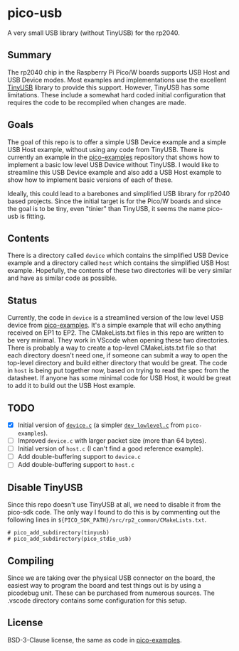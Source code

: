 # pico-usb

A very small USB library (without TinyUSB) for the rp2040.

## Summary

The rp2040 chip in the Raspberry Pi Pico/W boards supports USB Host and
USB Device modes. Most examples and implementations use the excellent
[TinyUSB](https://github.com/hathach/tinyusb) library to provide this support. However, TinyUSB has some
limitations. These include a somewhat hard coded initial configuration
that requires the code to be recompiled when changes are made.

## Goals

The goal of this repo is to offer a simple USB Device example and a
simple USB Host example, without using any code from TinyUSB. There
is currently an example in the [pico-examples](https://github.com/raspberrypi/pico-examples/tree/master/usb/device/dev_lowlevel) repository that shows
how to implement a basic low level USB Device without TinyUSB. I would
like to streamline this USB Device example and also add a USB Host
example to show how to implement basic versions of each of these.

Ideally, this could lead to a barebones and simplified USB library for
rp2040 based projects. Since the initial target is for the Pico/W
boards and since the goal is to be tiny, even "tinier" than TinyUSB,
it seems the name pico-usb is fitting.

## Contents

There is a directory called `device` which contains the simplified
USB Device example and a directory called `host` which contains
the simplified USB Host example. Hopefully, the contents of these
two directories will be very similar and have as similar code as
possible.

## Status

Currently, the code in `device` is a streamlined version
of the low level USB device from [pico-examples](https://github.com/raspberrypi/pico-examples/tree/master/usb/device/dev_lowlevel).
It's a simple example that will echo anything received on EP1 to EP2.
The CMakeLists.txt files in this repo are written to be very minimal.
They work in VScode when opening these two directories. There is probably
a way to create a top-level CMakeLists.txt file so that each directory
doesn't need one, if someone can submit a way to open the top-level
directory and build either directory that would be great. The code
in `host` is being put together now, based on trying to read the spec
from the datasheet. If anyone has some minimal code for USB Host, it
would be great to add it to build out the USB Host example.

## TODO

- [x] Initial version of [`device.c`](https://github.com/shreeve/pico-usb/blob/f6c648e3a4bfbfedd53296ae70b41596cf719e3e/device/device.c) (a simpler [`dev_lowlevel.c`](https://github.com/raspberrypi/pico-examples/tree/master/usb/device/dev_lowlevel) from `pico-examples`).
- [ ] Improved `device.c` with larger packet size (more than 64 bytes).
- [ ] Initial version of `host.c` (I can't find a good reference example).
- [ ] Add double-buffering support to `device.c`
- [ ] Add double-buffering support to `host.c`

## Disable TinyUSB

Since this repo doesn't use TinyUSB at all, we need to disable it from the
pico-sdk code. The only way I found to do this is by commenting out the
following lines in `${PICO_SDK_PATH}/src/rp2_common/CMakeLists.txt`.

```
# pico_add_subdirectory(tinyusb)
# pico_add_subdirectory(pico_stdio_usb)
```

## Compiling

Since we are taking over the physical USB connector on the board, the
easiest way to program the board and test things out is by using a
picodebug unit. These can be purchased from numerous sources. The .vscode
directory contains some configuration for this setup.

## License

BSD-3-Clause license, the same as code in [pico-examples](https://github.com/raspberrypi/pico-examples/tree/master/usb/device/dev_lowlevel).
